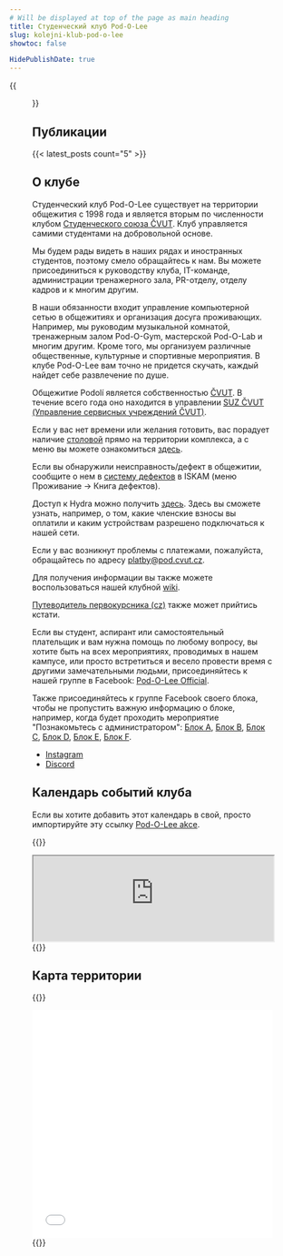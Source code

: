 ```yaml
---
# Will be displayed at top of the page as main heading
title: Студенческий клуб Pod-O-Lee
slug: kolejni-klub-pod-o-lee
showtoc: false

HidePublishDate: true
---
```


{{<figure src="panorama.jpg" alt="Panorama" loading=eager >}}

## Публикации

{{< latest_posts count="5" >}}

## О клубе

Студенческий клуб Pod-O-Lee существует на территории общежития с 1998 года и является вторым по численности клубом [Студенческого союза ČVUT](https://su.cvut.cz/). Клуб управляется самими студентами на добровольной основе.

Мы будем рады видеть в наших рядах и иностранных студентов, поэтому смело обращайтесь к нам. Вы можете присоединиться к руководству клуба, IT-команде, администрации тренажерного зала, PR-отделу, отделу кадров и к многим другим.

В наши обязанности входит управление компьютерной сетью в общежитиях и организация досуга проживающих. Например, мы руководим музыкальной комнатой, тренажерным залом Pod-O-Gym, мастерской Pod-O-Lab и многим другим. Кроме того, мы организуем различные общественные, культурные и спортивные мероприятия. В клубе Pod-O-Lee вам точно не придется скучать, каждый найдет себе развлечение по душе.

Общежитие Podolí является собственностью [ČVUT](https://cvut.cz/). В течение всего года оно находится в управлении [SUZ ČVUT (Управление сервисных учреждений ČVUT)](https://www.suz.cvut.cz/koleje/koleje-podoli).

Если у вас нет времени или желания готовить, вас порадует наличие [столовой](https://www.suz.cvut.cz/menzy/menza-podoli) прямо на территории комплекса, а с меню вы можете ознакомиться [здесь](https://agata.suz.cvut.cz/jidelnicky/index.php?clPodsystem=4).

Если вы обнаружили неисправность/дефект в общежитии, сообщите о нем в [систему дефектов](https://web.suz.cvut.cz/KnihaZavad) в ISKAM (меню Проживание -> Книга дефектов).

Доступ к Hydra можно получить [здесь](https://hydra.pod.cvut.cz/). Здесь вы сможете узнать, например, о том, какие членские взносы вы оплатили и каким устройствам разрешено подключаться к нашей сети.

Если у вас возникнут проблемы с платежами, пожалуйста, обращайтесь по адресу <platby@pod.cvut.cz>.

Для получения информации вы также можете воспользоваться нашей клубной [wiki](https://wiki.pod.cvut.cz/).

[Путеводитель первокурсника (cz)](AP_CZ.pdf) также может прийтись кстати.

Если вы студент, аспирант или самостоятельный плательщик и вам нужна помощь по любому вопросу, вы хотите быть на всех мероприятиях, проводимых в нашем кампусе, или просто встретиться и весело провести время с другими замечательными людьми, присоединяйтесь к нашей группе в Facebook: [Pod-O-Lee Official](https://www.facebook.com/groups/klub.Podolee/).

Также присоединяйтесь к группе Facebook своего блока, чтобы не пропустить важную информацию о блоке, например, когда будет проходить мероприятие "Познакомьтесь с администратором": [Блок A](http://www.facebook.com/groups/A.Podolee/), [Блок B](http://www.facebook.com/groups/B.Podolee/), [Блок C](http://www.facebook.com/groups/C.Podolee/), [Блок D](http://www.facebook.com/groups/D.Podolee/), [Блок E](https://www.facebook.com/groups/E.Podolee/), [Блок F](http://www.facebook.com/groups/F.Podolee/).

- [Instagram](https://www.instagram.com/pod_o_lee/)
- [Discord](https://discord.gg/bSP7qnZY5y)

## Календарь событий клуба

Если вы хотите добавить этот календарь в свой, просто импортируйте эту ссылку [Pod-O-Lee akce](https://cloud.pod.cvut.cz/remote.php/dav/public-calendars/666q8eA7DaPq6K6e?export).

{{<rawhtml>}}
<iframe id="pod-events-calendar" loading="lazy" width="100%" allowfullscreen=true src="https://cloud.pod.cvut.cz/index.php/apps/calendar/embed/666q8eA7DaPq6K6e"></iframe>
{{</rawhtml>}}

## Карта территории

{{<rawhtml>}}
<iframe loading="lazy" width="100%" height="400px" frameborder="0" allowfullscreen=true src="//umap.openstreetmap.fr/en/map/mapa-arealu-koleji-podoli_580764?scaleControl=false&miniMap=false&scrollWheelZoom=false&zoomControl=true&allowEdit=false&moreControl=true&searchControl=null&tilelayersControl=null&embedControl=null&datalayersControl=true&onLoadPanel=undefined&captionBar=false"></iframe>
{{</rawhtml>}}
